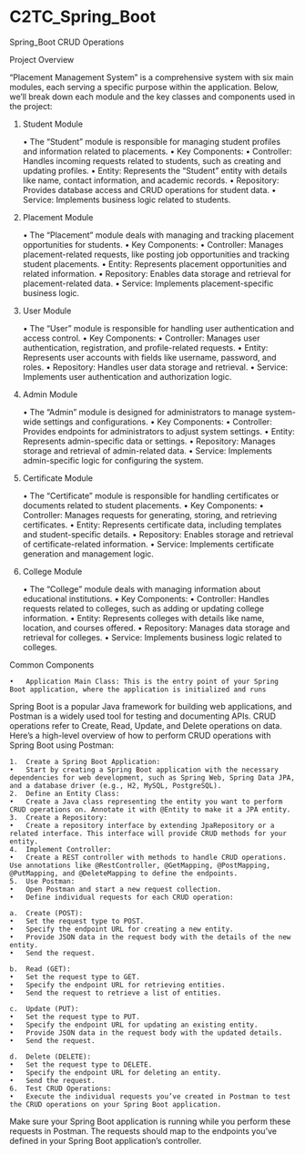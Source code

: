 # C2TC_Spring_Boot
Spring_Boot CRUD Operations

Project Overview

“Placement Management System” is a comprehensive system with six main modules, each serving a specific purpose within the application. Below, we’ll break down each module and the key classes and components used in the project:

1. Student Module

	•	The “Student” module is responsible for managing student profiles and information related to placements.
	•	Key Components:
	•	Controller: Handles incoming requests related to students, such as creating and updating profiles.
	•	Entity: Represents the “Student” entity with details like name, contact information, and academic records.
	•	Repository: Provides database access and CRUD operations for student data.
	•	Service: Implements business logic related to students.

2. Placement Module

	•	The “Placement” module deals with managing and tracking placement opportunities for students.
	•	Key Components:
	•	Controller: Manages placement-related requests, like posting job opportunities and tracking student placements.
	•	Entity: Represents placement opportunities and related information.
	•	Repository: Enables data storage and retrieval for placement-related data.
	•	Service: Implements placement-specific business logic.

3. User Module

	•	The “User” module is responsible for handling user authentication and access control.
	•	Key Components:
	•	Controller: Manages user authentication, registration, and profile-related requests.
	•	Entity: Represents user accounts with fields like username, password, and roles.
	•	Repository: Handles user data storage and retrieval.
	•	Service: Implements user authentication and authorization logic.

4. Admin Module

	•	The “Admin” module is designed for administrators to manage system-wide settings and configurations.
	•	Key Components:
	•	Controller: Provides endpoints for administrators to adjust system settings.
	•	Entity: Represents admin-specific data or settings.
	•	Repository: Manages storage and retrieval of admin-related data.
	•	Service: Implements admin-specific logic for configuring the system.

5. Certificate Module

	•	The “Certificate” module is responsible for handling certificates or documents related to student placements.
	•	Key Components:
	•	Controller: Manages requests for generating, storing, and retrieving certificates.
	•	Entity: Represents certificate data, including templates and student-specific details.
	•	Repository: Enables storage and retrieval of certificate-related information.
	•	Service: Implements certificate generation and management logic.

6. College Module

	•	The “College” module deals with managing information about educational institutions.
	•	Key Components:
	•	Controller: Handles requests related to colleges, such as adding or updating college information.
	•	Entity: Represents colleges with details like name, location, and courses offered.
	•	Repository: Manages data storage and retrieval for colleges.
	•	Service: Implements business logic related to colleges.

Common Components

	•	Application Main Class: This is the entry point of your Spring Boot application, where the application is initialized and runs

 Spring Boot is a popular Java framework for building web applications, and Postman is a widely used tool for testing and documenting APIs. CRUD operations refer to Create, Read, Update, and Delete operations on data. Here’s a high-level overview of how to perform CRUD operations with Spring Boot using Postman:

	1.	Create a Spring Boot Application:
	•	Start by creating a Spring Boot application with the necessary dependencies for web development, such as Spring Web, Spring Data JPA, and a database driver (e.g., H2, MySQL, PostgreSQL).
	2.	Define an Entity Class:
	•	Create a Java class representing the entity you want to perform CRUD operations on. Annotate it with @Entity to make it a JPA entity.
	3.	Create a Repository:
	•	Create a repository interface by extending JpaRepository or a related interface. This interface will provide CRUD methods for your entity.
	4.	Implement Controller:
	•	Create a REST controller with methods to handle CRUD operations. Use annotations like @RestController, @GetMapping, @PostMapping, @PutMapping, and @DeleteMapping to define the endpoints.
	5.	Use Postman:
	•	Open Postman and start a new request collection.
	•	Define individual requests for each CRUD operation:
 
	a.	Create (POST):
	•	Set the request type to POST.
	•	Specify the endpoint URL for creating a new entity.
	•	Provide JSON data in the request body with the details of the new entity.
	•	Send the request.
 
	b.	Read (GET):
	•	Set the request type to GET.
	•	Specify the endpoint URL for retrieving entities.
	•	Send the request to retrieve a list of entities.
 
	c.	Update (PUT):
	•	Set the request type to PUT.
	•	Specify the endpoint URL for updating an existing entity.
	•	Provide JSON data in the request body with the updated details.
	•	Send the request.
 
	d.	Delete (DELETE):
	•	Set the request type to DELETE.
	•	Specify the endpoint URL for deleting an entity.
	•	Send the request.
	6.	Test CRUD Operations:
	•	Execute the individual requests you’ve created in Postman to test the CRUD operations on your Spring Boot application.

Make sure your Spring Boot application is running while you perform these requests in Postman. The requests should map to the endpoints you’ve defined in your Spring Boot application’s controller.
